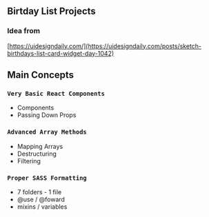 ## Birtday List Projects
### Idea from
[https://uidesigndaily.com/](https://uidesigndaily.com/posts/sketch-birthdays-list-card-widget-day-1042)   

## Main Concepts

### `Very Basic React Components`
- Components
- Passing Down Props

### `Advanced Array Methods`
- Mapping Arrays
- Destructuring
- Filtering

### `Proper SASS Formatting`
- 7 folders - 1 file
- @use / @foward
- mixins / variables